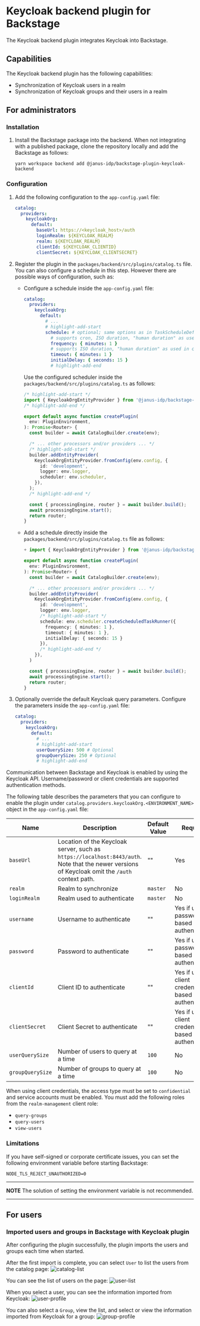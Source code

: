 # Keycloak backend plugin for Backstage

The Keycloak backend plugin integrates Keycloak into Backstage.

## Capabilities

The Keycloak backend plugin has the following capabilities:

- Synchronization of Keycloak users in a realm
- Synchronization of Keycloak groups and their users in a realm

## For administrators

### Installation

1. Install the Backstage package into the backend. When not integrating with a published package, clone the repository locally and add the Backstage as follows:

   ```console
   yarn workspace backend add @janus-idp/backstage-plugin-keycloak-backend
   ```

### Configuration

1. Add the following configuration to the `app-config.yaml` file:

   ```yaml title="app-config.yaml"
   catalog:
     providers:
       keycloakOrg:
         default:
           baseUrl: https://<keycloak_host>/auth
           loginRealm: ${KEYCLOAK_REALM}
           realm: ${KEYCLOAK_REALM}
           clientId: ${KEYCLOAK_CLIENTID}
           clientSecret: ${KEYCLOAK_CLIENTSECRET}
   ```

2. Register the plugin in the `packages/backend/src/plugins/catalog.ts` file. You can also configure a schedule in this step. However there are possible ways of configuration, such as:

   - Configure a schedule inside the `app-config.yaml` file:

     ```yaml title="app-config.yaml"
     catalog:
       providers:
         keycloakOrg:
           default:
             # ...
             # highlight-add-start
             schedule: # optional; same options as in TaskScheduleDefinition
               # supports cron, ISO duration, "human duration" as used in code
               frequency: { minutes: 1 }
               # supports ISO duration, "human duration" as used in code
               timeout: { minutes: 1 }
               initialDelay: { seconds: 15 }
               # highlight-add-end
     ```

     Use the configured scheduler inside the `packages/backend/src/plugins/catalog.ts` as follows:

     ```ts title="packages/backend/src/plugins/catalog.ts"
     /* highlight-add-start */
     import { KeycloakOrgEntityProvider } from '@janus-idp/backstage-plugin-keycloak-backend';
     /* highlight-add-end */

     export default async function createPlugin(
       env: PluginEnvironment,
     ): Promise<Router> {
       const builder = await CatalogBuilder.create(env);

       /* ... other processors and/or providers ... */
       /* highlight-add-start */
       builder.addEntityProvider(
         KeycloakOrgEntityProvider.fromConfig(env.config, {
           id: 'development',
           logger: env.logger,
           scheduler: env.scheduler,
         }),
       );
       /* highlight-add-end */

       const { processingEngine, router } = await builder.build();
       await processingEngine.start();
       return router;
     }
     ```

   - Add a schedule directly inside the `packages/backend/src/plugins/catalog.ts` file as follows:

     ```ts title="packages/backend/src/plugins/catalog.ts"
     + import { KeycloakOrgEntityProvider } from '@janus-idp/backstage-plugin-keycloak-backend';

     export default async function createPlugin(
       env: PluginEnvironment,
     ): Promise<Router> {
       const builder = await CatalogBuilder.create(env);

       /* ... other processors and/or providers ... */
       builder.addEntityProvider(
         KeycloakOrgEntityProvider.fromConfig(env.config, {
           id: 'development',
           logger: env.logger,
           /* highlight-add-start */
           schedule: env.scheduler.createScheduledTaskRunner({
             frequency: { minutes: 1 },
             timeout: { minutes: 1 },
             initialDelay: { seconds: 15 }
           }),
           /* highlight-add-end */
         }),
       )

       const { processingEngine, router } = await builder.build();
       await processingEngine.start();
       return router;
     }
     ```

3. Optionally override the default Keycloak query parameters. Configure the parameters inside the `app-config.yaml` file:

   ```yaml title="app-config.yaml"
   catalog:
     providers:
       keycloakOrg:
         default:
           # ...
           # highlight-add-start
           userQuerySize: 500 # Optional
           groupQuerySize: 250 # Optional
           # highlight-add-end
   ```

Communication between Backstage and Keycloak is enabled by using the Keycloak API. Username/password or client credentials are supported authentication methods.

The following table describes the parameters that you can configure to enable the plugin under `catalog.providers.keycloakOrg.<ENVIRONMENT_NAME>` object in the `app-config.yaml` file:

| Name             | Description                                                                                                                                     | Default Value | Required                                             |
| ---------------- | ----------------------------------------------------------------------------------------------------------------------------------------------- | ------------- | ---------------------------------------------------- |
| `baseUrl`        | Location of the Keycloak server, such as `https://localhost:8443/auth`. Note that the newer versions of Keycloak omit the `/auth` context path. | ""            | Yes                                                  |
| `realm`          | Realm to synchronize                                                                                                                            | `master`      | No                                                   |
| `loginRealm`     | Realm used to authenticate                                                                                                                      | `master`      | No                                                   |
| `username`       | Username to authenticate                                                                                                                        | ""            | Yes if using password based authentication           |
| `password`       | Password to authenticate                                                                                                                        | ""            | Yes if using password based authentication           |
| `clientId`       | Client ID to authenticate                                                                                                                       | ""            | Yes if using client credentials based authentication |
| `clientSecret`   | Client Secret to authenticate                                                                                                                   | ""            | Yes if using client credentials based authentication |
| `userQuerySize`  | Number of users to query at a time                                                                                                              | `100`         | No                                                   |
| `groupQuerySize` | Number of groups to query at a time                                                                                                             | `100`         | No                                                   |

When using client credentials, the access type must be set to `confidential` and service accounts must be enabled. You must add the following roles from the `realm-management` client role:

- `query-groups`
- `query-users`
- `view-users`

### Limitations

If you have self-signed or corporate certificate issues, you can set the following environment variable before starting Backstage:

`NODE_TLS_REJECT_UNAUTHORIZED=0`

---

**NOTE**
The solution of setting the environment variable is not recommended.

---

## For users

### Imported users and groups in Backstage with Keycloak plugin

After configuring the plugin successfully, the plugin imports the users and groups each time when started.

After the first import is complete, you can select `User` to list the users from the catalog page:
![catalog-list](./images/users.jpg)

You can see the list of users on the page:
![user-list](./images/user-list.jpg)

When you select a user, you can see the information imported from Keycloak:
![user-profile](./images/user2.jpg)

You can also select a `Group`, view the list, and select or view the information imported from Keycloak for a group:
![group-profile](./images/group1.jpg)
